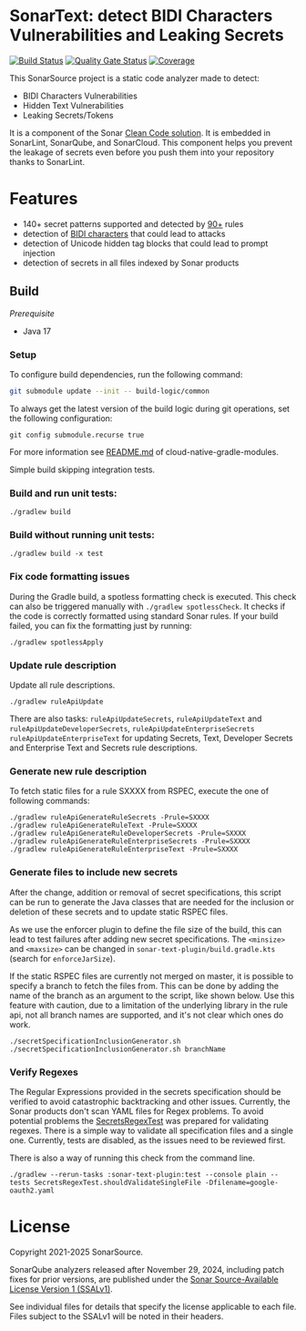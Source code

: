 # SonarText: detect BIDI Characters Vulnerabilities and Leaking Secrets

[![Build Status](https://api.cirrus-ci.com/github/SonarSource/sonar-text.svg?branch=master)](https://cirrus-ci.com/github/SonarSource/sonar-text)
[![Quality Gate Status](https://sonarcloud.io/api/project_badges/measure?project=org.sonarsource.text%3Atext&metric=alert_status)](https://sonarcloud.io/summary/new_code?id=org.sonarsource.text%3Atext)
[![Coverage](https://sonarcloud.io/api/project_badges/measure?project=org.sonarsource.text%3Atext&metric=coverage)](https://sonarcloud.io/summary/new_code?id=org.sonarsource.text%3Atext)

This SonarSource project is a static code analyzer made to detect:

* BIDI Characters Vulnerabilities
* Hidden Text Vulnerabilities
* Leaking Secrets/Tokens

It is a component of the
Sonar [Clean Code solution](https://www.sonarsource.com/solutions/clean-code/?utm_medium=referral&utm_source=github&utm_campaign=clean-code&utm_content=sonar-text).
It is embedded in SonarLint, SonarQube, and SonarCloud.
This component helps you prevent the leakage of secrets even before you push them into your repository thanks to SonarLint.

# Features

* 140+ secret patterns supported and detected by [90+](https://rules.sonarsource.com/secrets/) rules
* detection of [BIDI characters](https://rules.sonarsource.com/text/) that could lead to attacks
* detection of Unicode hidden tag blocks that could lead to prompt injection
* detection of secrets in all files indexed by Sonar products

## Build

*Prerequisite*

- Java 17

### Setup
To configure build dependencies, run the following command:

```bash
git submodule update --init -- build-logic/common
```
To always get the latest version of the build logic during git operations, set the following configuration:

```
git config submodule.recurse true
```
For more information see [README.md](https://github.com/SonarSource/cloud-native-gradle-modules/blob/master/README.md) of cloud-native-gradle-modules.

Simple build skipping integration tests.

### Build and run unit tests:
```shell
./gradlew build
```

### Build without running unit tests:

```shell
./gradlew build -x test
```

### Fix code formatting issues

During the Gradle build, a spotless formatting check is executed.
This check can also be triggered manually with `./gradlew spotlessCheck`.
It checks if the code is correctly formatted using standard Sonar rules.
If your build failed, you can fix the formatting just by running:

```shell
./gradlew spotlessApply
```

### Update rule description

Update all rule descriptions.

```shell
./gradlew ruleApiUpdate
```

There are also tasks: `ruleApiUpdateSecrets`, `ruleApiUpdateText` and `ruleApiUpdateDeveloperSecrets`, `ruleApiUpdateEnterpriseSecrets` `ruleApiUpdateEnterpriseText` 
for updating Secrets, Text, Developer Secrets and Enterprise Text and Secrets rule descriptions.

### Generate new rule description

To fetch static files for a rule SXXXX from RSPEC, execute the one of following commands:

```shell
./gradlew ruleApiGenerateRuleSecrets -Prule=SXXXX
./gradlew ruleApiGenerateRuleText -Prule=SXXXX
./gradlew ruleApiGenerateRuleDeveloperSecrets -Prule=SXXXX
./gradlew ruleApiGenerateRuleEnterpriseSecrets -Prule=SXXXX
./gradlew ruleApiGenerateRuleEnterpriseText -Prule=SXXXX
```

### Generate files to include new secrets

After the change, addition or removal of secret specifications, this script can be run to generate the Java classes that are needed
for the inclusion or deletion of these secrets and to update static RSPEC files.

As we use the enforcer plugin to define the file size of the build, this can lead to test failures after adding new secret specifications.
The `<minsize>` and `<maxsize>` can be changed in `sonar-text-plugin/build.gradle.kts` (search for `enforceJarSize`).

If the static RSPEC files are currently not merged on master, it is possible to specify a branch to fetch the files from.
This can be done by adding the name of the branch as an argument to the script, like shown below.
Use this feature with caution, due to a limitation of the underlying library in the rule api, not all branch names are supported, and it's
not clear which ones do work.

```shell
./secretSpecificationInclusionGenerator.sh
./secretSpecificationInclusionGenerator.sh branchName
```

### Verify Regexes

The Regular Expressions provided in the secrets specification should be verified to avoid catastrophic backtracking and other issues.
Currently, the Sonar products don't scan YAML files for Regex problems.
To avoid potential problems the [SecretsRegexTest](sonar-text-plugin/src/test/java/org/sonar/plugins/secrets/utils/SecretsRegexTest.java)
was prepared for validating regexes.
There is a simple way to validate all specification files and a single one.
Currently, tests are disabled, as the issues need to be reviewed first.

There is also a way of running this check from the command line.

```shell
./gradlew --rerun-tasks :sonar-text-plugin:test --console plain --tests SecretsRegexTest.shouldValidateSingleFile -Dfilename=google-oauth2.yaml
```

# License

Copyright 2021-2025 SonarSource.

SonarQube analyzers released after November 29, 2024, including patch fixes for prior versions, 
are published under the [Sonar Source-Available License Version 1 (SSALv1)](LICENSE.txt).

See individual files for details that specify the license applicable to each file. 
Files subject to the SSALv1 will be noted in their headers.
